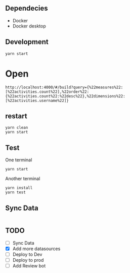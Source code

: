 
## Dependecies
- Docker
- Docker desktop

## Development

```
yarn start
```

# Open

```
http://localhost:4000/#/build?query={%22measures%22:[%22activities.count%22],%22order%22:{%22activities.count%22:%22desc%22},%22dimensions%22:[%22activities.username%22]}
```

## restart
```
yarn clean
yarn start
```

## Test
One terminal
```
yarn start
```

Another terminal
```
yarn install
yarn test
```


## Sync Data
```
```

## TODO
- [ ] Sync Data
- [x] Add more datasources
- [ ] Deploy to Dev
- [ ] Deploy to prod
- [ ] Add Review bot